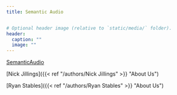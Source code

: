 ```yaml
---
title: Semantic Audio


# Optional header image (relative to `static/media/` folder).
header:
  caption: ""
  image: ""
---
```


[SemanticAudio](http://www.semanticaudio.co.uk)

[Nick Jillings]({{< ref "/authors/Nick Jillings" >}} "About Us")

[Ryan Stables]({{< ref "/authors/Ryan Stables" >}} "About Us")


